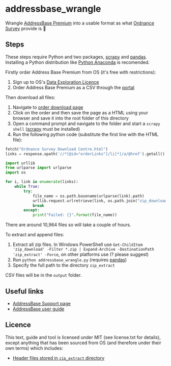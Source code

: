 # addressbase_wrangle
Wrangle [AddressBase Premium](https://www.ordnancesurvey.co.uk/business-and-government/products/addressbase-premium.html) into a usable format as what [Ordnance Survey](https://www.ordnancesurvey.co.uk/) provide is 💩

## Steps
These steps require Python and two packages, [scrapy](https://scrapy.org/) and [pandas](https://pandas.pydata.org/). Installing a Python distribution like [Python Anaconda](https://www.anaconda.com/download/) is recomended.

Firstly order Address Base Premium from OS (it's free with restrictions):

1. Sign up to OS's [Data Exploration Licence](https://www.ordnancesurvey.co.uk/business-and-government/licensing/licences/data-exploration.html)
2. Order Address Base Premium as a CSV through the [portal](https://orders.ordnancesurvey.co.uk/orders/)

Then download all files:

1. Navigate to [order download page](https://www.ordnancesurvey.co.uk/orderdownload/orders)
2. Click on the order and then save the page as a HTML using your browser and save it into the root folder of this directory
3. Open a command prompt and navigate to the folder and start a `scrapy shell` ([scrapy](https://scrapy.org/) must be installed)
4. Run the following python code (substitute the first line with the HTML file):

```python
fetch("Ordnance Survey Download Centre.html")
links = response.xpath('//*[@id="orderLinks"]/li[*]/a/@href').getall()

import urllib
from urlparse import urlparse
import os

for i, link in enumerate(links):
    while True:
        try:
            file_name = os.path.basename(urlparse(link).path)
            urllib.request.urlretrieve(link, os.path.join("zip_download", file_name))
            break
        except:
            print("Failed: {}".format(file_name))
```

There are around 10,964 files so will take a couple of hours.

To extract and append files:

1. Extract all zip files. In Windows PowerShell use `Get-ChildItem 'zip_download' -Filter *.zip | Expand-Archive -DestinationPath 'zip_extract' -Force`, on other platforms use (? please suggest)
2. Run `python addressbase_wrangle.py` (requires [pandas](https://pandas.pydata.org/))
3. Specify the full path to the directory `zip_extract`

CSV files will be in the `output` folder.

## Useful links
* [AddressBase Support page](https://www.ordnancesurvey.co.uk/business-and-government/help-and-support/products/addressbase-premium.html)
* [AddressBase user guide](https://www.ordnancesurvey.co.uk/docs/user-guides/addressbase-products-getting-started-guide.pdf)

## Licence
This text, guide and tool is licensed under MIT (see license.txt for details), except anything that has been sourced from OS (and therefore under their own terms) which includes:

* [Header files stored in `zip_extract` directory](https://www.ordnancesurvey.co.uk/docs/product-schemas/addressbase-premium-header-files.zip)
